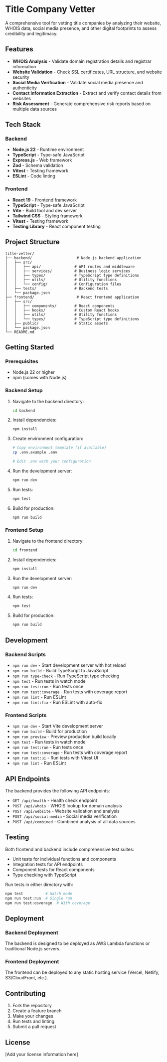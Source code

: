 # Title Company Vetter

A comprehensive tool for vetting title companies by analyzing their website, WHOIS data, social media presence, and other digital footprints to assess credibility and legitimacy.

## Features

- **WHOIS Analysis** - Validate domain registration details and registrar information
- **Website Validation** - Check SSL certificates, URL structure, and website security
- **Social Media Verification** - Validate social media presence and authenticity
- **Contact Information Extraction** - Extract and verify contact details from websites
- **Risk Assessment** - Generate comprehensive risk reports based on multiple data sources

## Tech Stack

### Backend
- **Node.js 22** - Runtime environment
- **TypeScript** - Type-safe JavaScript
- **Express.js** - Web framework
- **Zod** - Schema validation
- **Vitest** - Testing framework
- **ESLint** - Code linting

### Frontend
- **React 19** - Frontend framework
- **TypeScript** - Type-safe JavaScript
- **Vite** - Build tool and dev server
- **Tailwind CSS** - Styling framework
- **Vitest** - Testing framework
- **Testing Library** - React component testing

## Project Structure

```
title-vetter/
├── backend/                    # Node.js backend application
│   ├── src/
│   │   ├── api/               # API routes and middleware
│   │   ├── services/          # Business logic services
│   │   ├── types/             # TypeScript type definitions
│   │   ├── utils/             # Utility functions
│   │   └── config/            # Configuration files
│   ├── tests/                 # Backend tests
│   └── package.json
├── frontend/                   # React frontend application
│   ├── src/
│   │   ├── components/        # React components
│   │   ├── hooks/             # Custom React hooks
│   │   ├── utils/             # Utility functions
│   │   └── types/             # TypeScript type definitions
│   ├── public/                # Static assets
│   └── package.json
└── README.md
```

## Getting Started

### Prerequisites

- Node.js 22 or higher
- npm (comes with Node.js)

### Backend Setup

1. Navigate to the backend directory:
   ```bash
   cd backend
   ```

2. Install dependencies:
   ```bash
   npm install
   ```

3. Create environment configuration:
   ```bash
   # Copy environment template (if available)
   cp .env.example .env
   
   # Edit .env with your configuration
   ```

4. Run the development server:
   ```bash
   npm run dev
   ```

5. Run tests:
   ```bash
   npm test
   ```

6. Build for production:
   ```bash
   npm run build
   ```

### Frontend Setup

1. Navigate to the frontend directory:
   ```bash
   cd frontend
   ```

2. Install dependencies:
   ```bash
   npm install
   ```

3. Run the development server:
   ```bash
   npm run dev
   ```

4. Run tests:
   ```bash
   npm test
   ```

5. Build for production:
   ```bash
   npm run build
   ```

## Development

### Backend Scripts

- `npm run dev` - Start development server with hot reload
- `npm run build` - Build TypeScript to JavaScript
- `npm run type-check` - Run TypeScript type checking
- `npm test` - Run tests in watch mode
- `npm run test:run` - Run tests once
- `npm run test:coverage` - Run tests with coverage report
- `npm run lint` - Run ESLint
- `npm run lint:fix` - Run ESLint with auto-fix

### Frontend Scripts

- `npm run dev` - Start Vite development server
- `npm run build` - Build for production
- `npm run preview` - Preview production build locally
- `npm test` - Run tests in watch mode
- `npm run test:run` - Run tests once
- `npm run test:coverage` - Run tests with coverage report
- `npm run test:ui` - Run tests with Vitest UI
- `npm run lint` - Run ESLint

## API Endpoints

The backend provides the following API endpoints:

- `GET /api/health` - Health check endpoint
- `POST /api/whois` - WHOIS lookup for domain analysis
- `POST /api/website` - Website validation and analysis
- `POST /api/social-media` - Social media verification
- `POST /api/combined` - Combined analysis of all data sources

## Testing

Both frontend and backend include comprehensive test suites:

- Unit tests for individual functions and components
- Integration tests for API endpoints
- Component tests for React components
- Type checking with TypeScript

Run tests in either directory with:
```bash
npm test          # Watch mode
npm run test:run  # Single run
npm run test:coverage  # With coverage
```

## Deployment

### Backend Deployment
The backend is designed to be deployed as AWS Lambda functions or traditional Node.js servers.

### Frontend Deployment
The frontend can be deployed to any static hosting service (Vercel, Netlify, S3/CloudFront, etc.).

## Contributing

1. Fork the repository
2. Create a feature branch
3. Make your changes
4. Run tests and linting
5. Submit a pull request

## License

[Add your license information here]